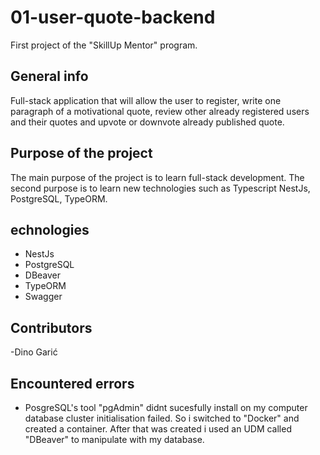 # 01-user-quote-backend
First project of the "SkillUp Mentor" program.

## General info
Full-stack application that will allow the user to register, write one paragraph of a motivational quote, review other already registered users and their quotes and upvote or downvote already published quote.

## Purpose of the project
The main purpose of the project is to learn full-stack development. The second purpose is to learn new technologies such as Typescript NestJs, PostgreSQL, TypeORM.

## echnologies
- NestJs
- PostgreSQL
- DBeaver
- TypeORM
- Swagger

## Contributors
 -Dino Garić

## Encountered errors
- PosgreSQL's tool "pgAdmin" didnt sucesfully install on my computer database cluster initialisation failed. So i switched to "Docker" and created a container. After that was created i used an UDM called "DBeaver" to manipulate with my database.

